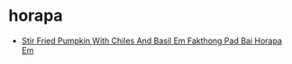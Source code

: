 # horapa

 * [Stir Fried Pumpkin With Chiles And Basil Em Fakthong Pad Bai Horapa Em](../index/s/stir-fried-pumpkin-with-chiles-and-basil-em-fakthong-pad-bai-horapa-em-355269.json)
